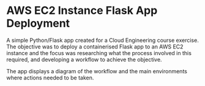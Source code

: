 # AWS EC2 Instance Flask App Deployment

A simple Python/Flask app created for a Cloud Engineering course exercise. The objective was to deploy a containerised Flask app to an AWS EC2 instance and the focus was researching what the process involved in this required, and developing a workflow to achieve the objective. 

The app displays a diagram of the workflow and the main environments where actions needed to be taken. 
